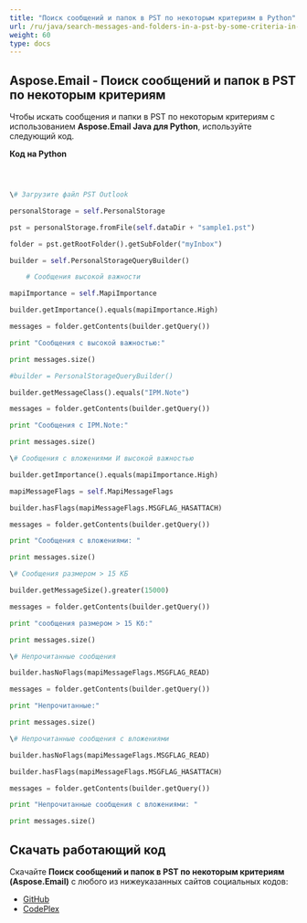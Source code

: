 ```yaml
---
title: "Поиск сообщений и папок в PST по некоторым критериям в Python"
url: /ru/java/search-messages-and-folders-in-a-pst-by-some-criteria-in-python/
weight: 60
type: docs
---
```


## **Aspose.Email - Поиск сообщений и папок в PST по некоторым критериям**
Чтобы искать сообщения и папки в PST по некоторым критериям с использованием **Aspose.Email Java для Python**, используйте следующий код.

**Код на Python**

```python



\# Загрузите файл PST Outlook

personalStorage = self.PersonalStorage

pst = personalStorage.fromFile(self.dataDir + "sample1.pst")

folder = pst.getRootFolder().getSubFolder("myInbox")

builder = self.PersonalStorageQueryBuilder()

    # Сообщения высокой важности

mapiImportance = self.MapiImportance

builder.getImportance().equals(mapiImportance.High)

messages = folder.getContents(builder.getQuery())

print "Сообщения с высокой важностью:" 

print messages.size()

#builder = PersonalStorageQueryBuilder()

builder.getMessageClass().equals("IPM.Note")

messages = folder.getContents(builder.getQuery())

print "Сообщения с IPM.Note:" 

print messages.size()

\# Сообщения с вложениями И высокой важностью

builder.getImportance().equals(mapiImportance.High)

mapiMessageFlags = self.MapiMessageFlags

builder.hasFlags(mapiMessageFlags.MSGFLAG_HASATTACH)

messages = folder.getContents(builder.getQuery())

print "Сообщения с вложениями: " 

print messages.size()

\# Сообщения размером > 15 КБ

builder.getMessageSize().greater(15000)

messages = folder.getContents(builder.getQuery())

print "сообщения размером > 15 Кб:" 

print messages.size()

\# Непрочитанные сообщения

builder.hasNoFlags(mapiMessageFlags.MSGFLAG_READ)

messages = folder.getContents(builder.getQuery())

print "Непрочитанные:" 

print messages.size()

\# Непрочитанные сообщения с вложениями

builder.hasNoFlags(mapiMessageFlags.MSGFLAG_READ)

builder.hasFlags(mapiMessageFlags.MSGFLAG_HASATTACH)

messages = folder.getContents(builder.getQuery())

print "Непрочитанные сообщения с вложениями: " 

print messages.size()

```
## **Скачать работающий код**
Скачайте **Поиск сообщений и папок в PST по некоторым критериям (Aspose.Email)** с любого из нижеуказанных сайтов социальных кодов:

- [GitHub](https://github.com/aspose-email/Aspose.Email-for-Java/releases/tag/Aspose.Email_Java_for_Python-v1.0)
- [CodePlex](https://archive.codeplex.com/?p=asposeemailjavapython)